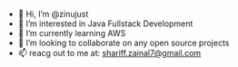 - 👋 Hi, I’m @zinujust
- 👀 I’m interested in Java Fullstack Development 
- 🌱 I’m currently learning AWS
- 💞️ I’m looking to collaborate on any open source projects
- 📫 reacg out to me at: shariff.zainal7@gmail.com

<!---
zinujust/zinujust is a ✨ special ✨ repository because its `README.md` (this file) appears on your GitHub profile.
You can click the Preview link to take a look at your changes.
--->
